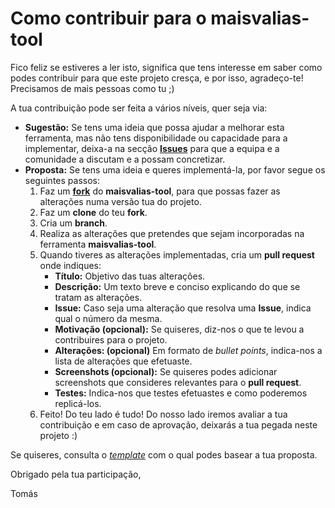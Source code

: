 # Como contribuir para o maisvalias-tool

Fico feliz se estiveres a ler isto, significa que tens interesse em saber como podes contribuir para que este projeto cresça, e por isso, agradeço-te! Precisamos de mais pessoas como tu ;)

A tua contribuição pode ser feita a vários níveis, quer seja via:

* **Sugestão:** Se tens uma ideia que possa ajudar a melhorar esta ferramenta, mas não tens disponibilidade ou capacidade para a implementar, deixa-a na secção [**Issues**](https://github.com/Tomas-Silva-PT/maisvalias-tool/issues) para que a equipa e a comunidade a discutam e a possam concretizar.
* **Proposta:** Se tens uma ideia e queres implementá-la, por favor segue os seguintes passos:
  1. Faz um [**fork**](https://github.com/Tomas-Silva-PT/maisvalias-tool/fork) do **maisvalias-tool**, para que possas fazer as alterações numa versão tua do projeto.
  2. Faz um **clone** do teu **fork**.
  3. Cria um **branch**.
  4. Realiza as alterações que pretendes que sejam incorporadas na ferramenta **maisvalias-tool**.
  5. Quando tiveres as alterações implementadas, cria um **pull request** onde indiques:
       * **Título:** Objetivo das tuas alterações.
       * **Descrição:** Um texto breve e conciso explicando do que se tratam as alterações.
       * **Issue:** Caso seja uma alteração que resolva uma **Issue**, indica qual o número da mesma.
       * **Motivação (opcional):** Se quiseres, diz-nos o que te levou a contribuires para o projeto.
       * **Alterações: (opcional)** Em formato de _bullet points_, indica-nos a lista de alterações que efetuaste.
       * **Screenshots (opcional):** Se quiseres podes adicionar screenshots que consideres relevantes para o **pull request**.
       * **Testes:** Indica-nos que testes efetuastes e como poderemos replicá-los.
  6. Feito! Do teu lado é tudo! Do nosso lado iremos avaliar a tua contribuição e em caso de aprovação, deixarás a tua pegada neste projeto :)

Se quiseres, consulta o [_template_](./docs/pull-request-template.md) com o qual podes basear a tua proposta.

Obrigado pela tua participação,

Tomás

